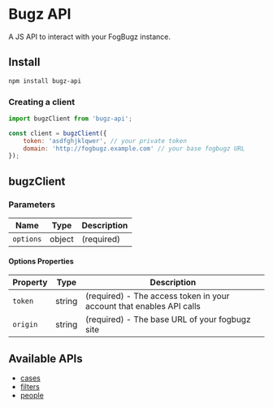 # Bugz API

A JS API to interact with your FogBugz instance.

## Install

```sh 
npm install bugz-api
```

### Creating a client
```js
import bugzClient from 'bugz-api';

const client = bugzClient({
    token: 'asdfghjklqwer', // your private token
    domain: 'http://fogbugz.example.com' // your base fogbugz URL
});

```

## bugzClient

### Parameters

| Name      | Type   | Description   |
|-----------|--------|---------------|
| `options` | object |  (required)     |

#### Options Properties

| Property     | Type   | Description                                                           |
|--------------|--------|-----------------------------------------------------------------------|
| `token`      | string |  (required) - The access token in your account that enables API calls |
| `origin`     | string |  (required) - The base URL of your fogbugz site                       |

## Available APIs
* [cases](./docs/cases.md)
* [filters](./docs/filters.md)
* [people](./docs/people.md)

